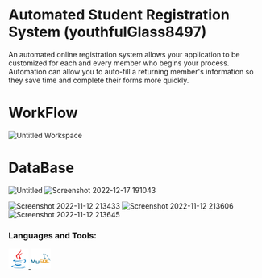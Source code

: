 # Automated Student Registration System (youthfulGlass8497) 

An automated online registration system allows your application to be customized for each and every member who begins your process. Automation can allow you to auto-fill a returning member's information so they save time and complete their forms more quickly.
# WorkFlow
![Untitled Workspace](https://user-images.githubusercontent.com/105913379/201508884-c0055885-9894-4a3c-9a6a-94de51988df2.jpg)
# DataBase
![Untitled](https://user-images.githubusercontent.com/105913379/201508890-4d3f5cd3-88c4-429e-8fce-f95cc4725fed.png)
![Screenshot 2022-12-17 191043](https://user-images.githubusercontent.com/105913379/208244953-ecdd49fd-cdfd-46db-8bd8-f7ac229b99b3.jpg)

![Screenshot 2022-11-12 213433](https://user-images.githubusercontent.com/105913379/201510271-405bffae-9a11-4c82-9c03-dad1c34992e9.jpg)
![Screenshot 2022-11-12 213606](https://user-images.githubusercontent.com/105913379/201510280-873f690c-88ad-489e-a314-8955b9c84a33.jpg)
![Screenshot 2022-11-12 213645](https://user-images.githubusercontent.com/105913379/201510287-9d655720-463b-407c-b113-8b6189b0e02a.jpg)



<h3 align="left">Languages and Tools:</h3>
<p align="left"> <a href="https://www.java.com" target="_blank" rel="noreferrer"> <img src="https://raw.githubusercontent.com/devicons/devicon/master/icons/java/java-original.svg" alt="java" width="40" height="40"/> </a> <a href="https://www.mysql.com/" target="_blank" rel="noreferrer"> <img src="https://raw.githubusercontent.com/devicons/devicon/master/icons/mysql/mysql-original-wordmark.svg" alt="mysql" width="40" height="40"/> </a> </p>

